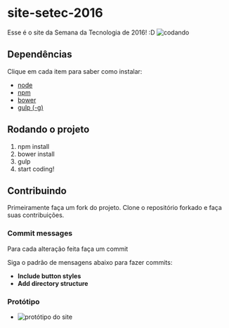 # site-setec-2016
Esse é o site da Semana da Tecnologia de 2016! :D
![codando](https://media.giphy.com/media/ZvLUtG6BZkBi0/giphy.gif)


## Dependências

Clique em cada item para saber como instalar:

- [node](https://github.com/Webschool-io/be-mean-instagram/blob/master/Apostila/module-nodejs/pt-br/installation.md)
- [npm](https://docs.npmjs.com/getting-started/installing-node#updating-npm)
- [bower](https://github.com/bower/bower)
- [gulp (-g)](https://github.com/gulpjs/gulp/blob/master/docs/getting-started.md)

## Rodando o projeto
1. npm install
2. bower install
3. gulp
4. start coding!

## Contribuindo

Primeiramente faça um fork do projeto. Clone o repositório forkado e faça suas contribuições.

### Commit messages

Para cada alteração feita faça um commit

Siga o padrão de mensagens abaixo para fazer commits:

- **Include button styles**
- **Add directory structure**

### Protótipo
- ![protótipo do site](http://i.imgur.com/fVMF9NB.jpg)
